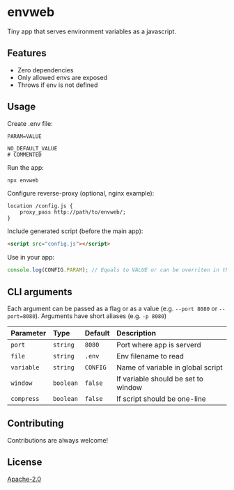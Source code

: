 # envweb

Tiny app that serves environment variables as a javascript.

## Features

- Zero dependencies
- Only allowed envs are exposed
- Throws if env is not defined

## Usage

Create .env file:
```
PARAM=VALUE

NO_DEFAULT_VALUE
# COMMENTED
```

Run the app:
```sh
npx envweb
```

Configure reverse-proxy (optional, nginx example):
```
location /config.js {
    proxy_pass http://path/to/envweb/;
}
```

Include generated script (before the main app):
```html
<script src="config.js"></script>
```

Use in your app:
```javascript
console.log(CONFIG.PARAM); // Equals to VALUE or can be overriten in the env
```


## CLI arguments

Each argument can be passed as a flag or as a value (e.g. `--port 8080` or `--port=8080`).
Arguments have short aliases (e.g. `-p 8080`)

| Parameter  | Type      | Default  | Description                         |
|:-----------|:----------|:---------|:------------------------------------|
| `port`     | `string`  | `8080`   | Port where app is serverd           |
| `file`     | `string`  | `.env`   | Env filename to read                |
| `variable` | `string`  | `CONFIG` | Name of variable in global script   |
| `window`   | `boolean` | `false`  | If variable should be set to window |
| `compress` | `boolean` | `false`  | If script should be one-line        |

## Contributing

Contributions are always welcome!


## License

[Apache-2.0](https://choosealicense.com/licenses/apache-2.0/)
